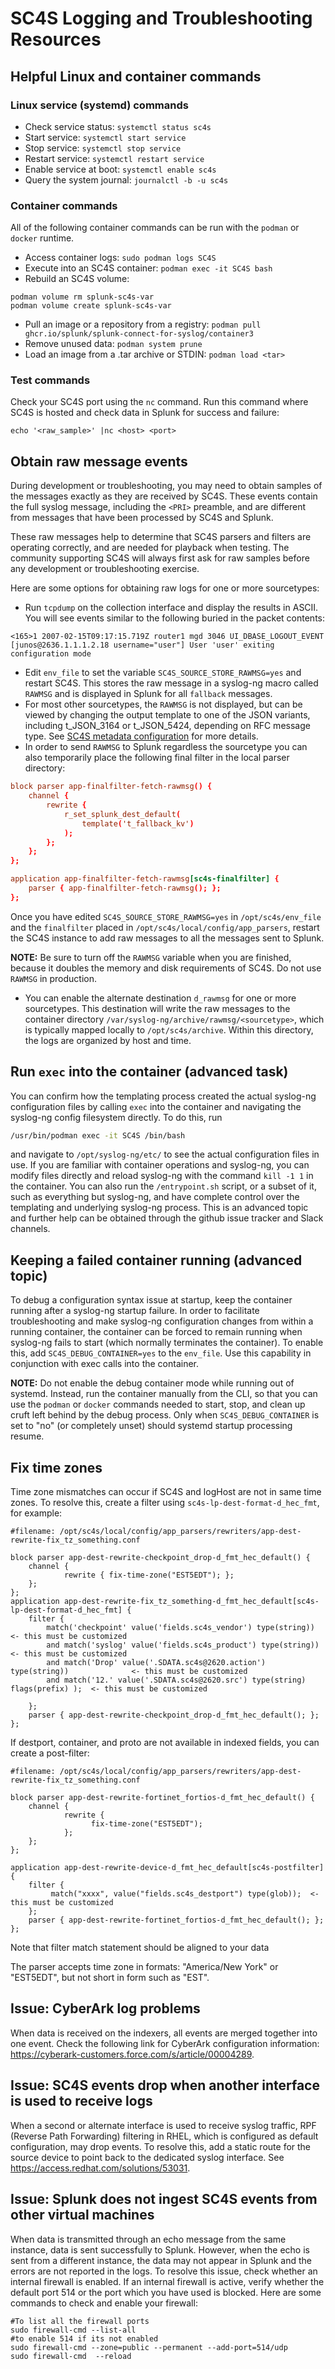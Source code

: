 # SC4S Logging and Troubleshooting Resources

## Helpful Linux and container commands

### Linux service (systemd) commands

- Check service status: `systemctl status sc4s`
- Start service: `systemctl start service`
- Stop service: `systemctl stop service`
- Restart service: `systemctl restart service`
- Enable service at boot: `systemctl enable sc4s`
- Query the system journal: `journalctl -b -u sc4s`

### Container commands

All of the following container commands can be run with the `podman` or `docker` runtime.

- Access container logs: `sudo podman logs SC4S`
- Execute into an SC4S container: `podman exec -it SC4S bash`
- Rebuild an SC4S volume:
```
podman volume rm splunk-sc4s-var
podman volume create splunk-sc4s-var
```
- Pull an image or a repository from a registry: `podman pull ghcr.io/splunk/splunk-connect-for-syslog/container3`
- Remove unused data: `podman system prune`
- Load an image from a .tar archive or STDIN: `podman load <tar>`

### Test commands

Check your SC4S port using the `nc` command. Run this command where SC4S is hosted and check data in Splunk for success and failure:
```
echo '<raw_sample>' |nc <host> <port>
```

## Obtain raw message events

During development or troubleshooting, you may need to obtain samples of the messages exactly as they are received by
SC4S. These events contain the full syslog message, including the `<PRI>` preamble, and are different from messages that have been
processed by SC4S and Splunk. 

These raw messages help to determine that SC4S parsers and filters are operating correctly, and are
needed for playback when testing. The community supporting SC4S will always first ask for raw samples before any development or troubleshooting exercise.

Here are some options for obtaining raw logs for one or more sourcetypes:

* Run `tcpdump` on the collection interface and display the results in ASCII. You will see events similar to the following buried in the packet contents:
```
<165>1 2007-02-15T09:17:15.719Z router1 mgd 3046 UI_DBASE_LOGOUT_EVENT [junos@2636.1.1.1.2.18 username="user"] User 'user' exiting configuration mode
```
* Edit `env_file` to set the variable `SC4S_SOURCE_STORE_RAWMSG=yes` and restart SC4S. This stores the raw message in a syslog-ng macro called
`RAWMSG` and is displayed in Splunk for all `fallback` messages.
* For most other sourcetypes, the `RAWMSG` is not displayed, but can be
viewed by changing the output template to one of the JSON variants, including t_JSON_3164 or t_JSON_5424, depending on RFC message type. See
[SC4S metadata configuration](https://splunk-connect-for-syslog.readthedocs.io/en/develop/configuration/#sc4s-metadata-configuration) for
more details.
* In order to send `RAWMSG` to Splunk regardless the sourcetype you can also temporarily place the following final filter in the local parser directory:
```conf
block parser app-finalfilter-fetch-rawmsg() {
    channel {
        rewrite {
            r_set_splunk_dest_default(
                template('t_fallback_kv')
            );
        };
    };
};

application app-finalfilter-fetch-rawmsg[sc4s-finalfilter] {
    parser { app-finalfilter-fetch-rawmsg(); };
};
```
Once you have edited `SC4S_SOURCE_STORE_RAWMSG=yes` in `/opt/sc4s/env_file` and the `finalfilter` placed in `/opt/sc4s/local/config/app_parsers`, restart the SC4S instance to add raw messages to all the messages sent to Splunk.

**NOTE:**  Be sure to turn off the `RAWMSG` variable when you are finished, because it doubles the memory and disk requirements of SC4S.  Do not
use `RAWMSG` in production.

* You can enable the alternate destination `d_rawmsg` for one or more sourcetypes. This destination will write the raw messages to the
container directory `/var/syslog-ng/archive/rawmsg/<sourcetype>`, which is typically mapped locally to `/opt/sc4s/archive`. Within this directory, the logs are organized by host and time.

## Run `exec` into the container (advanced task)

You can confirm how the templating process created the actual syslog-ng configuration files by calling `exec` into the container
and navigating the syslog-ng config filesystem directly.  To do this, run
```bash
/usr/bin/podman exec -it SC4S /bin/bash
```
and navigate to `/opt/syslog-ng/etc/` to see the actual configuration files in use. If you are familiar with container operations and syslog-ng, you can modify files directly and reload syslog-ng with the command `kill -1 1` in the container.
You can also run the `/entrypoint.sh` script, or a subset of it, such as everything
but syslog-ng, and have complete control over the templating and underlying syslog-ng process.
This is an advanced topic and further help can be obtained through the github issue tracker and Slack channels.

## Keeping a failed container running (advanced topic)

To debug a configuration syntax issue at startup, keep the container running after a syslog-ng startup failure.
In order to facilitate troubleshooting and make syslog-ng configuration changes from within a running container, the container
can be forced to remain running when syslog-ng fails to start (which normally terminates the container). To enable this, add
`SC4S_DEBUG_CONTAINER=yes` to the `env_file`. Use this capability in conjunction with exec calls into the container.

**NOTE:**  Do not enable the debug container mode while running out of systemd. Instead, run the container manually from the CLI, so that you can use the
`podman` or `docker` commands needed to start, stop, and clean up cruft left behind by the debug process.
Only when `SC4S_DEBUG_CONTAINER` is set to "no" (or completely unset) should systemd startup processing resume.

## Fix time zones
Time zone mismatches can occur if SC4S and logHost are not in same time zones. To resolve this, 
create a filter using `sc4s-lp-dest-format-d_hec_fmt`, for example:

```
#filename: /opt/sc4s/local/config/app_parsers/rewriters/app-dest-rewrite-fix_tz_something.conf

block parser app-dest-rewrite-checkpoint_drop-d_fmt_hec_default() {    
    channel {
            rewrite { fix-time-zone("EST5EDT"); };
    };
};
application app-dest-rewrite-fix_tz_something-d_fmt_hec_default[sc4s-lp-dest-format-d_hec_fmt] {
    filter {
        match('checkpoint' value('fields.sc4s_vendor') type(string))                 <- this must be customized
        and match('syslog' value('fields.sc4s_product') type(string))                <- this must be customized
        and match('Drop' value('.SDATA.sc4s@2620.action') type(string))              <- this must be customized
        and match('12.' value('.SDATA.sc4s@2620.src') type(string) flags(prefix) );  <- this must be customized

    };    
    parser { app-dest-rewrite-checkpoint_drop-d_fmt_hec_default(); };   
};
```


If destport, container, and proto are not available in indexed fields, you can create a post-filter: 

```
#filename: /opt/sc4s/local/config/app_parsers/rewriters/app-dest-rewrite-fix_tz_something.conf

block parser app-dest-rewrite-fortinet_fortios-d_fmt_hec_default() {
    channel {
            rewrite {
                  fix-time-zone("EST5EDT");
            };
    };
};

application app-dest-rewrite-device-d_fmt_hec_default[sc4s-postfilter] {
    filter {
         match("xxxx", value("fields.sc4s_destport") type(glob));  <- this must be customized
    };
    parser { app-dest-rewrite-fortinet_fortios-d_fmt_hec_default(); };
};
```
Note that filter match statement should be aligned to your data

The parser accepts time zone in formats: "America/New York" or "EST5EDT", but not short in form such as "EST".

## Issue: CyberArk log problems
When data is received on the indexers, all events are merged together into one event. Check the following link for CyberArk configuration information:
https://cyberark-customers.force.com/s/article/00004289.

## Issue: SC4S events drop when another interface is used to receive logs
When a second or alternate interface is used to receive syslog traffic, RPF (Reverse Path Forwarding) filtering in RHEL, which is configured as default configuration, may drop events. To resolve this, add a static route for the source device to point back to the dedicated syslog interface. See https://access.redhat.com/solutions/53031.

## Issue: Splunk does not ingest SC4S events from other virtual machines  
When data is transmitted through an echo message from the same instance, data is sent successfully to Splunk. However, when the echo is sent from a different instance, the data may not appear in Splunk and the errors are not reported in the logs.
To resolve this issue, check whether an internal firewall is enabled. If an internal firewall is active, verify whether the default port 514 or the port which you have used is blocked.
Here are some commands to check and enable your firewall:
```
#To list all the firewall ports
sudo firewall-cmd --list-all
#to enable 514 if its not enabled
sudo firewall-cmd --zone=public --permanent --add-port=514/udp
sudo firewall-cmd  --reload
```

